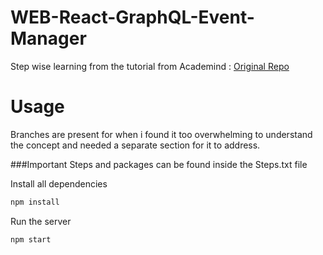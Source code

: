 # WEB-React-GraphQL-Event-Manager

Step wise learning from the tutorial from Academind : [Original Repo](https://github.com/academind/yt-graphql-react-event-booking-api)


# Usage
Branches are present for when i found it too overwhelming to understand the concept and needed a separate section for it to address.

###Important Steps and packages can be found inside the Steps.txt file

Install all dependencies
```sh
npm install
```

Run the server
```sh
npm start
```
